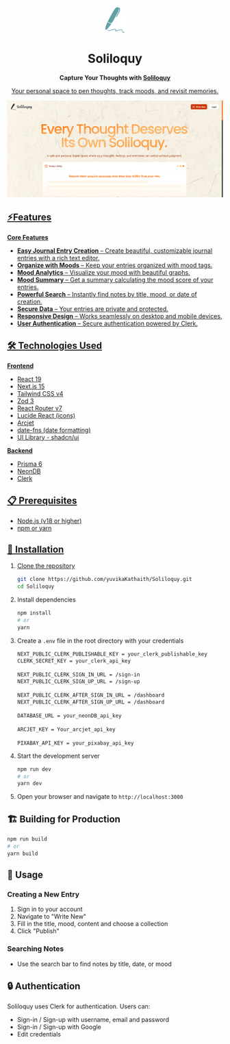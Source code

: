 <div align="center">
  <img alt="Logo" src="public/soliloquy-pen.png" width="50" />
</div>
<h1 align="center">
  Soliloquy
</h1>

<p align="center">
  <strong>Capture Your Thoughts with <a href="https://soliloquyy.vercel.app/" target="_blank">Soliloquy</strong>
</p>

<p align="center">
  Your personal space to pen thoughts, track moods, and revisit memories.
</p>

![Soliloquy Demo](public/demo.png)  

## ⚡Features

**Core Features**

- **Easy Journal Entry Creation** – Create beautiful, customizable journal entries with a rich text editor.  
- **Organize with Moods** – Keep your entries organized with mood tags.  
- **Mood Analytics** – Visualize your mood with beautiful graphs.  
- **Mood Summary** – Get a summary calculating the mood score of your entries.  
- **Powerful Search** – Instantly find notes by title, mood, or date of creation.  
- **Secure Data** – Your entries are private and protected.  
- **Responsive Design** – Works seamlessly on desktop and mobile devices.  
- **User Authentication** – Secure authentication powered by Clerk.  

## 🛠️ Technologies Used

**Frontend**

- React 19  
- Next.js 15  
- Tailwind CSS v4  
- Zod 3  
- React Router v7  
- Lucide React (icons)  
- Arcjet  
- date-fns (date formatting)
- UI Library - shadcn/ui

**Backend**

- Prisma 6  
- NeonDB  
- Clerk

## 📋 Prerequisites

- Node.js (v18 or higher)  
- npm or yarn  


## 🚀 Installation

1. Clone the repository
   ```bash
   git clone https://github.com/yuvikaKathaith/Soliloquy.git
   cd Soliloquy
   ```

2. Install dependencies
   ```bash
   npm install
   # or
   yarn
   ```

3. Create a `.env` file in the root directory with your credentials
   ```
   NEXT_PUBLIC_CLERK_PUBLISHABLE_KEY = your_clerk_publishable_key
   CLERK_SECRET_KEY = your_clerk_api_key

   NEXT_PUBLIC_CLERK_SIGN_IN_URL = /sign-in
   NEXT_PUBLIC_CLERK_SIGN_UP_URL = /sign-up

   NEXT_PUBLIC_CLERK_AFTER_SIGN_IN_URL = /dashboard
   NEXT_PUBLIC_CLERK_AFTER_SIGN_UP_URL = /dashboard

   DATABASE_URL = your_neonDB_api_key

   ARCJET_KEY = Your_arcjet_api_key

   PIXABAY_API_KEY = your_pixabay_api_key
   ```

4. Start the development server
   ```bash
   npm run dev
   # or
   yarn dev
   ```

5. Open your browser and navigate to `http://localhost:3000`

## 🏗️ Building for Production
  ```bash
  npm run build
  # or
  yarn build
  ```

## 📱 Usage

### Creating a New Entry
1. Sign in to your account
2. Navigate to "Write New"
3. Fill in the title, mood, content and choose a collection
5. Click "Publish"

### Searching Notes
- Use the search bar to find notes by title, date, or mood

## 🔒 Authentication

Soliloquy uses Clerk for authentication. Users can:
- Sign-in / Sign-up with username, email and password
- Sign-in / Sign-up with Google
- Edit credentials
